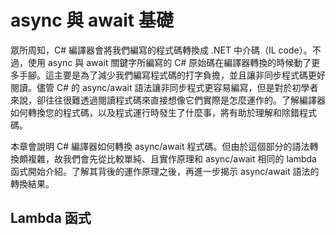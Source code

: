 # async 與 await 基礎

眾所周知，C# 編譯器會將我們編寫的程式碼轉換成 .NET 中介碼（IL code）。不過，使用 async 與 await 關鍵字所編寫的 C# 原始碼在編譯器轉換的時候動了更多手腳。這主要是為了減少我們編寫程式碼的打字負擔，並且讓非同步程式碼更好閱讀。儘管 C# 的 async/await 語法讓非同步程式更容易編寫，但是對於初學者來說，卻往往很難透過閱讀程式碼來直接想像它們實際是怎麼運作的。了解編譯器如何轉換您的程式碼，以及程式運行時發生了什麼事，將有助於理解和除錯程式碼。

本章會說明 C# 編譯器如何轉換 async/await 程式碼。但由於這個部分的語法轉換頗複雜，故我們會先從比較單純、且實作原理和 async/await 相同的 lambda 函式開始介紹。了解其背後的運作原理之後，再進一步揭示 async/await 語法的轉換結果。

## Lambda 函式

